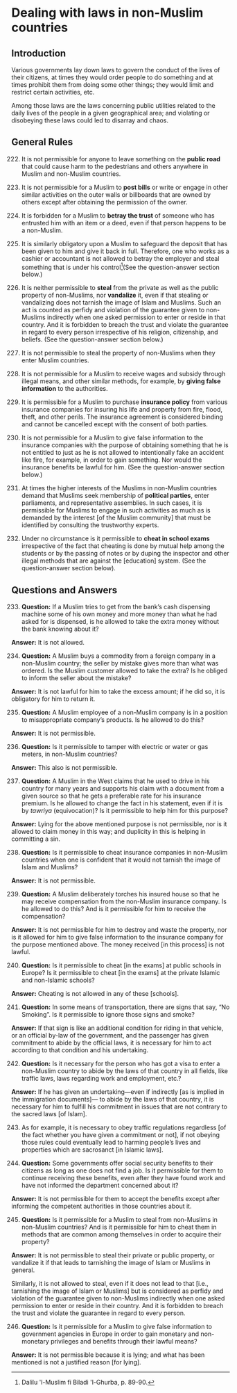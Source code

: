 Dealing with laws in non-Muslim countries
=========================================

Introduction
------------

Various governments lay down laws to govern the conduct of the lives of
their citizens, at times they would order people to do something and at
times prohibit them from doing some other things; they would limit and
restrict certain activities, etc.

Among those laws are the laws concerning public utilities related to the
daily lives of the people in a given geographical area; and violating or
disobeying these laws could led to disarray and chaos.

General Rules
-------------

222. It is not permissible for anyone to leave something on the **public
road** that could cause harm to the pedestrians and others anywhere in
Muslim and non-Muslim countries.

223. It is not permissible for a Muslim to **post bills** or write or
engage in other similar activities on the outer walls or billboards that
are owned by others except after obtaining the permission of the owner.

224. It is forbidden for a Muslim to **betray the trust** of someone who
has entrusted him with an item or a deed, even if that person happens to
be a non-Muslim.

225. It is similarly obligatory upon a Muslim to safeguard the deposit
that has been given to him and give it back in full. Therefore, one who
works as a cashier or accountant is not allowed to betray the employer
and steal something that is under his control[^1](See the
question-answer section below.)

226. It is neither permissible to **steal** from the private as well as
the public property of non-Muslims, nor **vandalize** it, even if that
stealing or vandalizing does not tarnish the image of Islam and Muslims.
Such an act is counted as perfidy and violation of the guarantee given
to non-Muslims indirectly when one asked permission to enter or reside
in that country. And it is forbidden to breach the trust and violate the
guarantee in regard to every person irrespective of his religion,
citizenship, and beliefs. (See the question-answer section below.)

227. It is not permissible to steal the property of non-Muslims when
they enter Muslim countries.

228. It is not permissible for a Muslim to receive wages and subsidy
through illegal means, and other similar methods, for example, by
**giving false information** to the authorities.

229. It is permissible for a Muslim to purchase **insurance policy**
from various insurance companies for insuring his life and property from
fire, flood, theft, and other perils. The insurance agreement is
considered binding and cannot be cancelled except with the consent of
both parties.

230. It is not permissible for a Muslim to give false information to the
insurance companies with the purpose of obtaining something that he is
not entitled to just as he is not allowed to intentionally fake an
accident like fire, for example, in order to gain something. Nor would
the insurance benefits be lawful for him. (See the question-answer
section below.)

231. At times the higher interests of the Muslims in non-Muslim
countries demand that Muslims seek membership of **political parties**,
enter parliaments, and representative assemblies. In such cases, it is
permissible for Muslims to engage in such activities as much as is
demanded by the interest [of the Muslim community] that must be
identified by consulting the trustworthy experts.

232. Under no circumstance is it permissible to **cheat in school
exams** irrespective of the fact that cheating is done by mutual help
among the students or by the passing of notes or by duping the inspector
and other illegal methods that are against the [education] system. (See
the question-answer section below).

Questions and Answers
---------------------

233. **Question:** If a Muslim tries to get from the bank’s cash
dispensing machine some of his own money and more money than what he had
asked for is dispensed, is he allowed to take the extra money without
the bank knowing about it?

**Answer:** It is not allowed.

234. **Question:** A Muslim buys a commodity from a foreign company in a
non-Muslim country; the seller by mistake gives more than what was
ordered. Is the Muslim customer allowed to take the extra? Is he obliged
to inform the seller about the mistake?

**Answer:** It is not lawful for him to take the excess amount; if he
did so, it is obligatory for him to return it.

235. **Question:** A Muslim employee of a non-Muslim company is in a
position to misappropriate company’s products. Is he allowed to do this?

**Answer:** It is not permissible.

236. **Question:** Is it permissible to tamper with electric or water or
gas meters, in non-Muslim countries?

**Answer:** This also is not permissible.

237. **Question:** A Muslim in the West claims that he used to drive in
his country for many years and supports his claim with a document from a
given source so that he gets a preferable rate for his insurance
premium. Is he allowed to change the fact in his statement, even if it
is by *tawriya* (equivocation)? Is it permissible to help him for this
purpose?

**Answer:** Lying for the above mentioned purpose is not permissible,
nor is it allowed to claim money in this way; and duplicity in this is
helping in committing a sin.

238. **Question:** Is it permissible to cheat insurance companies in
non-Muslim countries when one is confident that it would not tarnish the
image of Islam and Muslims?

**Answer:** It is not permissible.

239. **Question:** A Muslim deliberately torches his insured house so
that he may receive compensation from the non-Muslim insurance company.
Is he allowed to do this? And is it permissible for him to receive the
compensation?

**Answer:** It is not permissible for him to destroy and waste the
property, nor is it allowed for him to give false information to the
insurance company for the purpose mentioned above. The money received
[in this process] is not lawful.

240. **Question:** Is it permissible to cheat [in the exams] at public
schools in Europe? Is it permissible to cheat [in the exams] at the
private Islamic and non-Islamic schools?

**Answer:** Cheating is not allowed in any of these [schools].

241. **Question:** In some means of transportation, there are signs that
say, “No Smoking”. Is it permissible to ignore those signs and smoke?

**Answer:** If that sign is like an additional condition for riding in
that vehicle, or an official by-law of the government, and the passenger
has given commitment to abide by the official laws, it is necessary for
him to act according to that condition and his undertaking.

242. **Question:** Is it necessary for the person who has got a visa to
enter a non-Muslim country to abide by the laws of that country in all
fields, like traffic laws, laws regarding work and employment, etc.?

**Answer:** If he has given an undertaking—even if indirectly [as is
implied in the immigration documents]— to abide by the laws of that
country, it is necessary for him to fulfill his commitment in issues
that are not contrary to the sacred laws [of Islam].

243. As for example, it is necessary to obey traffic regulations
regardless [of the fact whether you have given a commitment or not], if
not obeying those rules could eventually lead to harming people’s lives
and properties which are sacrosanct [in Islamic laws].

244. **Question:** Some governments offer social security benefits to
their citizens as long as one does not find a job. Is it permissible for
them to continue receiving these benefits, even after they have found
work and have not informed the department concerned about it?

**Answer:** It is not permissible for them to accept the benefits except
after informing the competent authorities in those countries about it.

245. **Question:** Is it permissible for a Muslim to steal from
non-Muslims in non-Muslim countries? And is it permissible for him to
cheat them in methods that are common among themselves in order to
acquire their property?

**Answer:** It is not permissible to steal their private or public
property, or vandalize it if that leads to tarnishing the image of Islam
or Muslims in general.

Similarly, it is not allowed to steal, even if it does not lead to that
[i.e., tarnishing the image of Islam or Muslims] but is considered as
perfidy and violation of the guarantee given to non-Muslims indirectly
when one asked permission to enter or reside in their country. And it is
forbidden to breach the trust and violate the guarantee in regard to
every person.

246. **Question:** Is it permissible for a Muslim to give false
information to government agencies in Europe in order to gain monetary
and non-monetary privileges and benefits through their lawful means?

**Answer:** It is not permissible because it is lying; and what has been
mentioned is not a justified reason [for lying].

[^1]: Dalilu 'l-Muslim fi Biladi 'l-Ghurba, p. 89-90.


